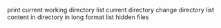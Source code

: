 print current working directory
list current directory
change directory
list content in directory in long format
list hidden files
